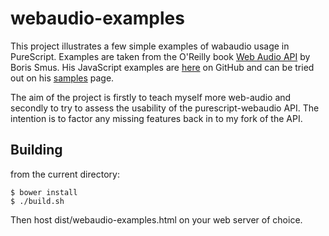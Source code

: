 webaudio-examples
=================

This project illustrates a few simple examples of wabaudio usage in PureScript.  Examples are taken from the O'Reilly book [Web Audio API](http://chimera.labs.oreilly.com/books/1234000001552/) by Boris Smus.  His JavaScript examples are [here](https://github.com/borismus/webaudioapi.com) on GitHub and can be tried out on his [samples](http://webaudioapi.com/samples/) page.

The aim of the project is firstly to teach myself more web-audio and secondly to try to assess the usability of the purescript-webaudio API. The intention is to factor any missing features back in to my fork of the API.

Building
--------

from the current directory:

    $ bower install
    $ ./build.sh
    
Then host dist/webaudio-examples.html on your web server of choice.